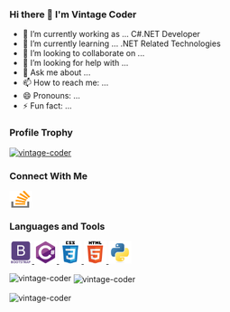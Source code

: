 ### Hi there 👋 I'm Vintage Coder


- 🔭 I’m currently working as ... C#.NET Developer
- 🌱 I’m currently learning ... .NET Related Technologies
- 👯 I’m looking to collaborate on ...
- 🤔 I’m looking for help with ...
- 💬 Ask me about ...
- 📫 How to reach me: ...
- 😄 Pronouns: ...
- ⚡ Fun fact: ...



<h3 align="left">Profile Trophy</h3>

<p align="left"> <a href="https://github.com/ryo-ma/github-profile-trophy"><img src="https://github-profile-trophy.vercel.app/?username=vintage-coder" alt="vintage-coder" /></a> </p>


<h3 align="left">Connect With Me</h3>

<p align="left">
<a href="https://stackoverflow.com/users/10439286/vintage-coder" target="blank"><img align="center" src="https://github.com/vintage-coder/vintage-coder/blob/main/Image%20Source/stack-overflow.svg" alt="vintage-coder" height="30" width="40" /></a>
</p>


<h3 align="left">Languages and Tools</h3>

<p align="left"> 
  <a href="https://getbootstrap.com" target="_blank" rel="noreferrer">
  <img src="https://github.com/vintage-coder/vintage-coder/blob/main/Image%20Source/bootstrap-plain-wordmark.svg" alt="bootstrap" width="40" height="40"/> 
  </a> 
  <a href="https://www.w3schools.com/cs/" target="_blank" rel="noreferrer"> <img src="https://github.com/vintage-coder/vintage-coder/blob/main/Image%20Source/csharp-original.svg" alt="csharp" width="40" height="40"/>
  </a>
  <a href="https://www.w3schools.com/css/" target="_blank" rel="noreferrer"> <img src="https://github.com/vintage-coder/vintage-coder/blob/main/Image%20Source/css3-original-wordmark.svg" alt="css3" width="40" height="40"/> 
  </a> 
  <a href="https://www.w3.org/html/" target="_blank" rel="noreferrer"> <img src="https://github.com/vintage-coder/vintage-coder/blob/main/Image%20Source/html5-original-wordmark.svg" alt="html5" width="40" height="40"/>
  </a> 
  <a href="https://www.python.org" target="_blank" rel="noreferrer"> <img src="https://raw.githubusercontent.com/devicons/devicon/master/icons/python/python-original.svg" alt="python" width="40" height="40"/>
  </a> 
</p>





<p><img align="left" src="https://github-readme-stats.vercel.app/api/top-langs?username=vintage-coder&show_icons=true&locale=en&layout=compact" alt="vintage-coder" /></p>

<p>&nbsp;<img align="center" src="https://github-readme-stats.vercel.app/api?username=vintage-coder&show_icons=true&locale=en" alt="vintage-coder" /></p>

<p><img align="center" src="https://github-readme-streak-stats.herokuapp.com/?user=vintage-coder&" alt="vintage-coder" /></p>
